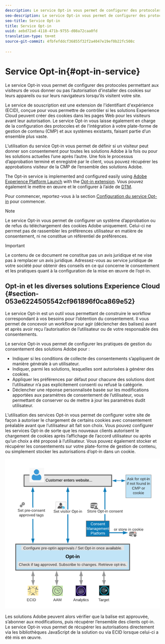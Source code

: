 ```yaml
---
description: Le service Opt-in vous permet de configurer des protocoles permettant aux visiteurs de vous donner ou pas l’autorisation d’installer des cookies sur leurs appareils ou sur leurs navigateurs lorsqu’ils visitent votre site.
seo-description: Le service Opt-in vous permet de configurer des protocoles permettant aux visiteurs de vous donner ou pas l’autorisation d’installer des cookies sur leurs appareils ou sur leurs navigateurs lorsqu’ils visitent votre site.
seo-title: Service Opt-in
title: Service Opt-in
uuid: aebd72ad-4118-471b-9755-d08a72caa0fd
translation-type: tm+mt
source-git-commit: 4fbfefddcf36855f32f2a4047e19ef0b22fc508c

---
```



# Service Opt-in{#opt-in-service}

Le service Opt-in vous permet de configurer des protocoles permettant aux visiteurs de vous donner ou pas l’autorisation d’installer des cookies sur leurs appareils ou sur leurs navigateurs lorsqu’ils visitent votre site.

Le service de souscription est une extension de l&#39;identifiant d&#39;expérience (ECID), conçue pour vous permettre de contrôler si les solutions Experience Cloud peuvent créer des cookies dans les pages Web pour les visiteurs avant leur autorisation. Le service Opt-in vous laisse également en charge de la configuration des protocoles et de l’intégration à votre plate-forme de gestion de contenu (CMP) et aux systèmes existants, faisant partie d’un ensemble plus vaste.

L’utilisation du service Opt-in vous permet de définir si un visiteur peut donner son consentement pour toutes les solutions Adobe à la fois ou pour les solutions actuelles l’une après l’autre. Une fois le processus d’approbation terminé et enregistré par le client, vous pouvez récupérer les approbations visiteur de la CMP de l’ensemble des solutions Adobe.

The Opt-in service is implemented and configured easily using [Adobe Experience Platform Launch](https://docs.adobelaunch.com/) with the [Opt-in extension](../../implementation-guides/opt-in-service/launch.md). Vous pouvez également le mettre en œuvre et le configurer à l’aide de [DTM](../../implementation-guides/opt-in-service/optin-dtm.md).

Pour commencer, reportez-vous à la section [Configuration du service Opt-in](../../implementation-guides/opt-in-service/getting-started.md) pour commencer.

>[!NOTE]
>
>Le service Opt-in vous permet de configurer un système d’approbation ou de refus du téléchargement des cookies Adobe uniquement. Celui-ci ne perrmet pas de rassembler les préférences utilisateur en matière de consentement, ni ne constitue un référentiel de préférences.

>[!IMPORTANT]
>
>Le contenu de ce document ne constitue pas un avis juridique et ne vise pas à remplacer un avis juridique. Adressez-vous au service juridique de votre société pour obtenir des conseils en ce qui concerne le consentement et les pratiques quant à la configuration de la mise en œuvre de l’opt-in.

## Opt-in et les diverses solutions Experience Cloud {#section-053e6224505542cf961896f0ca869e52}

Le service Opt-in est un outil vous permettant de construire le workflow correspondant à vos besoins pour l’obtention du consentement. Il vous permet de concevoir un workflow pour agir (déclencher des balises) avant et après avoir reçu l’autorisation de l’utilisateur ou de votre responsable des consentements.

Le service Opt-in vous permet de configurer les pratiques de gestion du consentement des solutions Adobe pour :

* Indiquer si les conditions de collecte des consentements s’appliquent de manière générale à un utilisateur.
* Indiquer, parmi les solutions, lesquelles sont autorisées à générer des cookies.
* Appliquer les préférences par défaut pour chacune des solutions dont l’utilisateur n’a pas explicitement consenti ou refusé la catégorie.
* Déclencher une réponse personnalisée basée sur les modifications apportées aux paramètres de consentement de l’utilisateur, vous permettant de conserver ou de mettre à jour les paramètres dudit utilisateur.

L’utilisation des services Opt-in vous permet de configurer votre site de façon à autoriser le chargement de certains cookies avec consentement préalable avant que l’utilisateur ait fait son choix. Vous pouvez configurer les services Opt-in de sorte que les nouveaux clients autorisent le chargement de cookies après l’affichage de l’accord utilisateur ou après qu’un choix a été proposé à l’utilisateur. Vous pouvez également stocker et récupérer les consentements sur votre plate-forme de gestion de contenu, ou simplement stocker les autorisations d’opt-in dans un cookie.

![](assets/Opt-in-approval.png)

Les solutions Adobe peuvent alors vérifier que la balise est approuvée, s’abonner aux modifications, puis récupérer l’ensemble des clients opt-in. Le service Opt-in vous permet de récupérer les autorisations directement via les bibliothèques JavaScript de la solution ou via ECID lorsque celui-ci a été mis en œuvre.
